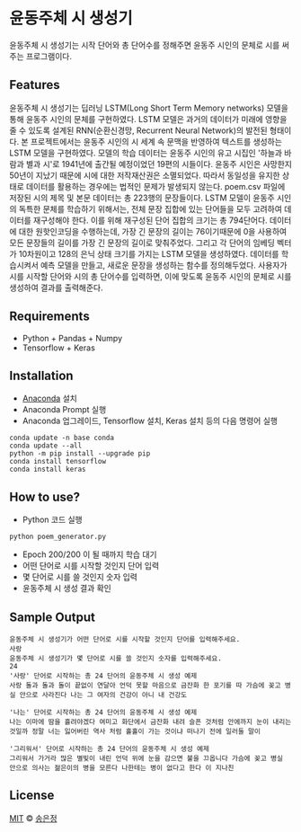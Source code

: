 # 윤동주체 시 생성기
윤동주체 시 생성기는 시작 단어와 총 단어수를 정해주면 윤동주 시인의 문체로 시를 써주는 프로그램이다.

## Features
윤동주체 시 생성기는 딥러닝 LSTM(Long Short Term Memory networks) 모델을 통해 윤동주 시인의 문체를 구현하였다. 
LSTM 모델은 과거의 데이터가 미래에 영향을 줄 수 있도록 설계된 RNN(순환신경망, Recurrent Neural Network)의 발전된 형태이다. 
본 프로젝트에서는 윤동주 시인의 시 세계 속 문맥을 반영하여 텍스트를 생성하는 LSTM 모델을 구현하였다. 
모델의 학습 데이터는 윤동주 시인의 유고 시집인 '하늘과 바람과 별과 시'로 1941년에 출간될 예정이었던 19편의 시들이다. 
윤동주 시인은 사망한지 50년이 지났기 때문에 시에 대한 저작재산권은 소멸되었다. 따라서 동일성을 유지한 상태로 데이터를 활용하는 경우에는 법적인 문제가 발생되지 않는다. 
poem.csv 파일에 저장된 시의 제목 및 본문 데이터는 총 223행의 문장들이다. 
LSTM 모델이 윤동주 시인의 독특한 문체를 학습하기 위해서는, 전체 문장 집합에 있는 단어들을 모두 고려하여 데이터를 재구성해야 한다. 
이를 위해 재구성된 단어 집합의 크기는 총 794단어다. 
데이터에 대한 원핫인코딩을 수행하는데, 가장 긴 문장의 길이는 76이기때문에 0을 사용하여 모든 문장들의 길이를 가장 긴 문장의 길이로 맞춰주었다.
그리고 각 단어의 임베딩 벡터가 10차원이고 128의 은닉 상태 크기를 가지는 LSTM 모델을 생성하였다.
데이터를 학습시켜서 예측 모델을 만들고, 새로운 문장을 생성하는 함수를 정의해두었다. 
사용자가 시를 시작할 단어와 시의 총 단어수를 입력하면, 이에 맞도록 윤동주 시인의 문체로 시를 생성하여 결과를 출력해준다.

## Requirements
- Python + Pandas + Numpy
- Tensorflow + Keras

## Installation
- [Anaconda](https://www.anaconda.com/) 설치
- Anaconda Prompt 실행
- Anaconda 업그레이드, Tensorflow 설치, Keras 설치 등의 다음 명령어 실행
```
conda update -n base conda
conda update --all
python -m pip install --upgrade pip
conda install tensorflow
conda install keras
```

## How to use?
- Python 코드 실행
```
python poem_generator.py
```
- Epoch 200/200 이 될 때까지 학습 대기
- 어떤 단어로 시를 시작할 것인지 단어 입력
- 몇 단어로 시를 쓸 것인지 숫자 입력
- 윤동주체 시 생성 결과 확인

## Sample Output
```
윤동주체 시 생성기가 어떤 단어로 시를 시작할 것인지 단어를 입력해주세요.
사랑
윤동주체 시 생성기가 몇 단어로 시를 쓸 것인지 숫자를 입력해주세요.
24
'사랑' 단어로 시작하는 총 24 단어의 윤동주체 시 생성 예제
사랑 돌과 돌과 돌이 끝없이 연달아 언덕 못할 마음으로 금잔화 한 포기를 따 가슴에 꽂고 병실 안으로 사라진다 나는 그 여자의 건강이 아니 내 건강도
```
```
'나는' 단어로 시작하는 총 24 단어의 윤동주체 시 생성 예제
나는 이마에 땀을 흘려야겠다 여미고 화단에서 금잔화 내려 슬픈 것처럼 안에까지 눈이 내리는 것일까 정말 너는 잃어버린 역사 처럼 홀홀이 가는 것이냐 떠나기 전에 일러둘 말이
```
```
'그리워서' 단어로 시작하는 총 24 단어의 윤동주체 시 생성 예제
그리워서 가거라 많은 별빛이 내린 언덕 위에 눈을 감으면 불을 끄옵니다 가슴에 꽂고 병실 안으로 의사는 젊은이의 병을 모른다 나한테는 병이 없다고 한다 이 지나친
```

## License
[MIT](https://choosealicense.com/licenses/mit/) © [송은정](http://songej.com/)
